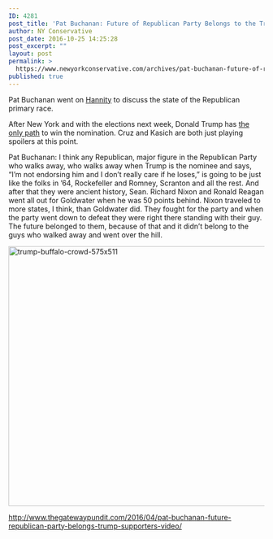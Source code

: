 ```yaml
---
ID: 4281
post_title: 'Pat Buchanan: Future of Republican Party Belongs to the Trump Supporters #TeamTrump #Trump2016'
author: NY Conservative
post_date: 2016-10-25 14:25:28
post_excerpt: ""
layout: post
permalink: >
  https://www.newyorkconservative.com/archives/pat-buchanan-future-of-republican-party-belongs-to-the-trump-supporters-teamtrump-trump2016/
published: true
---
```

Pat Buchanan went on <a href="http://www.foxnews.com/on-air/hannity/">Hannity</a> to discuss the state of the Republican primary race.

After New York and with the elections next week, Donald Trump has <a href="http://www.thegatewaypundit.com/2016/04/sean-hannity-strikes-back-airs-video-cruz-telling-kasich-quit-playing-spoiler/">the only path</a> to win the nomination. Cruz and Kasich are both just playing spoilers at this point.

Pat Buchanan: I think any Republican, major figure in the Republican Party who walks away, who walks away when Trump is the nominee and says, “I’m not endorsing him and I don’t really care if he loses,” is going to be just like the folks in ’64, Rockefeller and Romney, Scranton and all the rest. And after that they were ancient history, Sean. Richard Nixon and Ronald Reagan went all out for Goldwater when he was 50 points behind. Nixon traveled to more states, I think, than Goldwater did. They fought for the party and when the party went down to defeat they were right there standing with their guy. The future belonged to them, because of that and it didn’t belong to the guys who walked away and went over the hill.

<a href="https://s3.amazonaws.com/newyorkconservative/wp-content/uploads/2016/04/21111946/trump-buffalo-crowd-575x511.jpg" rel="attachment wp-att-3776"><img class="alignnone size-full wp-image-3776" src="https://s3.amazonaws.com/newyorkconservative/wp-content/uploads/2016/04/21111946/trump-buffalo-crowd-575x511.jpg" alt="trump-buffalo-crowd-575x511" width="575" height="511" /></a>

<a href="http://www.thegatewaypundit.com/2016/04/pat-buchanan-future-republican-party-belongs-trump-supporters-video/">http://www.thegatewaypundit.com/2016/04/pat-buchanan-future-republican-party-belongs-trump-supporters-video/</a>